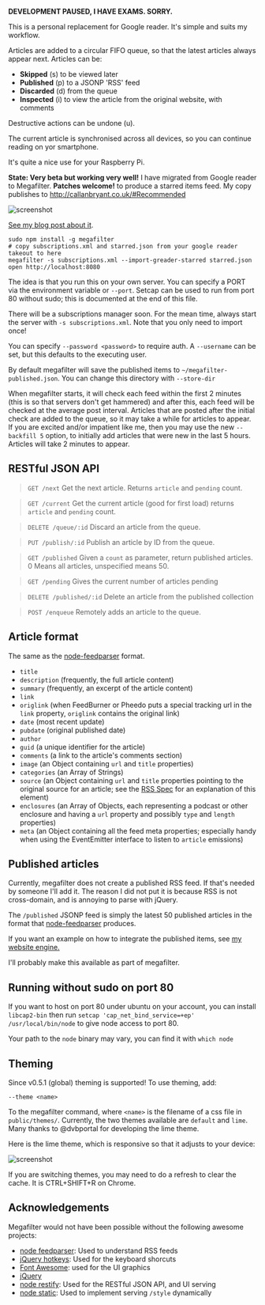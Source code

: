 **DEVELOPMENT PAUSED, I HAVE EXAMS. SORRY.**



This is a personal replacement for Google reader. It's simple and suits my workflow.

Articles are added to a circular FIFO queue, so that the latest articles always appear
next. Articles can be:

* **Skipped** (s) to be viewed later
* **Published** (p) to a JSONP 'RSS' feed
* **Discarded** (d) from the queue
* **Inspected** (i) to view the article from the original website, with comments

Destructive actions can be undone (u).

The current article is synchronised across all devices, so you can continue reading
on yor smartphone.

It's quite a nice use for your Raspberry Pi.

**State: Very beta but working very well!** I have migrated from Google reader
to Megafilter. **Patches welcome!** to produce a starred items feed. My copy
publishes to <http://callanbryant.co.uk/#Recommended>


![screenshot](http://callanbryant.co.uk/images/megafilter.png)


[See my blog post about it][2].

[2]: http://callanbryant.co.uk/#Blog


	sudo npm install -g megafilter
	# copy subscriptions.xml and starred.json from your google reader takeout to here
	megafilter -s subscriptions.xml --import-greader-starred starred.json
	open http://localhost:8080

The idea is that you run this on your own server. You can specify a PORT via
the environment variable or `--port`. Setcap can be used to run from port
80 without sudo; this is documented at the end of this file.

There will be a subscriptions manager soon. For the mean time, always start the
server with `-s subscriptions.xml`. Note that you only need to import once!

You can specify `--password <password>` to require auth. A `--username` can be
set, but this defaults to the executing user.


By default megafilter will save the published items to
`~/megafilter-published.json`. You can change this directory with `--store-dir`


[1]: http://stackoverflow.com/questions/413807/is-there-a-way-for-non-root-processes-to-bind-to-privileged-ports-1024-on-l


When megafilter starts, it will check each feed within the first 2 minutes
(this is so that servers don't get hammered) and after this, each feed will be
checked at the average post interval. Articles that are posted after the
initial check are added to the queue, so it may take a while for articles to
appear. If you are excited and/or impatient like me, then you may use the new
`--backfill 5` option, to initially add articles that were new in the last 5
hours. Articles will take 2 minutes to appear.


RESTful JSON API
----------------

> `GET /next`
Get the next article. Returns `article` and `pending` count.

> `GET /current`
Get the current article (good for first load) returns `article` and `pending` count.

> `DELETE /queue/:id`
Discard an article from the queue.

> `PUT /publish/:id`
Publish an article by ID from the queue.

> `GET /published`
Given a `count` as parameter, return published articles. 0 Means all articles, unspecified  means 50.

> `GET /pending`
Gives the current number of articles pending

> `DELETE /published/:id`
Delete an article from the published collection

> `POST /enqueue`
Remotely adds an article to the queue.




Article format
--------------

The same as the [node-feedparser][3] format.

* `title`
* `description` (frequently, the full article content)
* `summary` (frequently, an excerpt of the article content)
* `link`
* `origlink` (when FeedBurner or Pheedo puts a special tracking url in the `link` property, `origlink` contains the original link)
* `date` (most recent update)
* `pubdate` (original published date)
* `author`
* `guid` (a unique identifier for the article)
* `comments` (a link to the article's comments section)
* `image` (an Object containing `url` and `title` properties)
* `categories` (an Array of Strings)
* `source` (an Object containing `url` and `title` properties pointing to the original source for an article; see the [RSS Spec](http://cyber.law.harvard.edu/rss/rss.html#ltsourcegtSubelementOfLtitemgt) for an explanation of this element)
* `enclosures` (an Array of Objects, each representing a podcast or other enclosure and having a `url` property and possibly `type` and `length` properties)
* `meta` (an Object containing all the feed meta properties; especially handy when using the EventEmitter interface to listen to `article` emissions)

Published articles
------------------

Currently, megafilter does not create a published RSS feed. If that's needed by
someone I'll add it. The reason I did not put it is because RSS is not
cross-domain, and is annoying to parse with jQuery.

The `/published` JSONP feed is simply the latest 50 published articles in the
format that [node-feedparser][3] produces.

If you want an example on how to integrate the published items, see [my website engine.][8]

I'll probably make this available as part of megafilter.

[8]: https://github.com/naggie/naggie.github.com/blob/master/js/src/engine.js


Running without sudo on port 80
-------------------------------

If you want to host on port 80 under ubuntu on your account, you can install `libcap2-bin`
then run `setcap 'cap_net_bind_service=+ep' /usr/local/bin/node` to give node access to port 80.

Your path to the `node` binary may vary, you can find it with `which node`


Theming
-------
Since v0.5.1 (global) theming is supported! To use theming, add:

	--theme <name>

To the megafilter command, where `<name>` is the filename of a css file in
`public/themes/`. Currently, the two themes available are `default` and `lime`.
Many thanks to @dvbportal for developing the lime theme.

Here is the lime theme, which is responsive so that it adjusts to your device:

![screenshot](https://github.com/naggie/megafilter/raw/master/screenshots/lime.png)


If you are switching themes, you may need to do a refresh to clear the cache.
It is CTRL+SHIFT+R on Chrome.


Acknowledgements
----------------

Megafilter would not have been possible without the following awesome projects:

  * [node feedparser][3]: Used to understand RSS feeds
  * [jQuery hotkeys][4]: Used for the keyboard shorcuts
  * [Font Awesome][5]: used for the UI graphics
  * [jQuery][6]
  * [node restify][7]: Used for the RESTful JSON API, and UI serving
  * [node static][7]: Used to implement serving `/style` dynamically

[3]: https://github.com/danmactough/node-feedparser
[4]: https://github.com/jeresig/jquery.hotkeys
[5]: http://fortawesome.github.io/Font-Awesome/
[6]: http://jquery.com
[7]: http://mcavage.github.io/node-restify/
[9]: https://github.com/naggie/megafilter/issues/63
[10]: https://github.com/cloudhead/node-static
